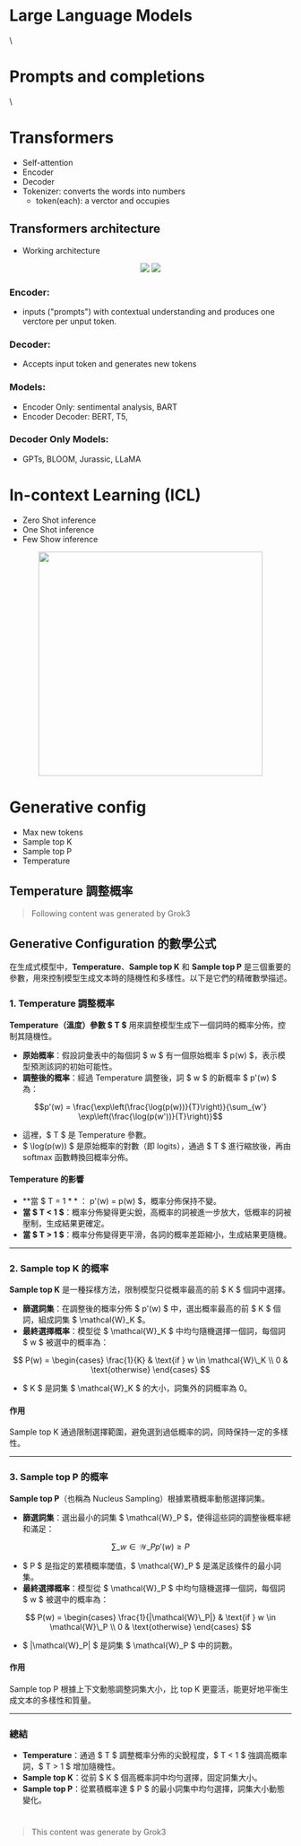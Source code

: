 # Large Language Models

\

# Prompts and completions

\

# Transformers

- Self-attention
- Encoder
- Decoder
- Tokenizer: converts the words into numbers
  - token(each): a verctor and occupies

## Transformers architecture

- Working architecture
<div align="center">
<img src="images/transformers-architechture.PNG"/>
<img src="images/transformers-demission-angle-distance.PNG">
</div>

### Encoder:

- inputs ("prompts") with contextual understanding and produces one verctore per unput token.

### Decoder:

- Accepts input token and generates new tokens

### Models:

- Encoder Only: sentimental analysis, BART
- Encoder Decoder: BERT, T5,

### Decoder Only Models:

- GPTs, BLOOM, Jurassic, LLaMA

#

# In-context Learning (ICL)

- Zero Shot inference
- One Shot inference
- Few Show inference

<div align="center">
<img src="images/in-context-learning-ICL.PNG" height="400">
</div>

# Generative config

- Max new tokens
- Sample top K
- Sample top P
- Temperature

## Temperature 調整概率

> Following content was generated by Grok3

## Generative Configuration 的數學公式

在生成式模型中，**Temperature**、**Sample top K** 和 **Sample top P** 是三個重要的參數，用來控制模型生成文本時的隨機性和多樣性。以下是它們的精確數學描述。

### 1. Temperature 調整概率

**Temperature（溫度）參數 $ T $** 用來調整模型生成下一個詞時的概率分佈，控制其隨機性。

- **原始概率**：假設詞彙表中的每個詞 $ w $ 有一個原始概率 $ p(w) $，表示模型預測該詞的初始可能性。
- **調整後的概率**：經過 Temperature 調整後，詞 $ w $ 的新概率 $ p'(w) $ 為：

$$p'(w) = \frac{\exp\left(\frac{\log(p(w))}{T}\right)}{\sum_{w'} \exp\left(\frac{\log(p(w'))}{T}\right)}$$

- 這裡，$ T $ 是 Temperature 參數。
- $ \log(p(w)) $ 是原始概率的對數（即 logits），通過 $ T $ 進行縮放後，再由 softmax 函數轉換回概率分佈。

#### Temperature 的影響

- **當 $ T = 1 $**：$ p'(w) = p(w) $，概率分佈保持不變。
- **當 $ T < 1 $**：概率分佈變得更尖銳，高概率的詞被進一步放大，低概率的詞被壓制，生成結果更確定。
- **當 $ T > 1 $**：概率分佈變得更平滑，各詞的概率差距縮小，生成結果更隨機。

---

### 2. Sample top K 的概率

**Sample top K** 是一種採樣方法，限制模型只從概率最高的前 $ K $ 個詞中選擇。

- **篩選詞集**：在調整後的概率分佈 $ p'(w) $ 中，選出概率最高的前 $ K $ 個詞，組成詞集 $ \mathcal{W}\_K $。
- **最終選擇概率**：模型從 $ \mathcal{W}\_K $ 中均勻隨機選擇一個詞，每個詞 $ w $ 被選中的概率為：

$$
P(w) =
\begin{cases}
\frac{1}{K} & \text{if } w \in \mathcal{W}\_K \\
0 & \text{otherwise}
\end{cases}
$$

- $ K $ 是詞集 $ \mathcal{W}\_K $ 的大小，詞集外的詞概率為 0。

#### 作用

Sample top K 通過限制選擇範圍，避免選到過低概率的詞，同時保持一定的多樣性。

---

### 3. Sample top P 的概率

**Sample top P**（也稱為 Nucleus Sampling）根據累積概率動態選擇詞集。

- **篩選詞集**：選出最小的詞集 $ \mathcal{W}\_P $，使得這些詞的調整後概率總和滿足：

$$
\sum\_{w \in \mathcal{W}\_P} p'(w) \geq P
$$

- $ P $ 是指定的累積概率閾值，$ \mathcal{W}\_P $ 是滿足該條件的最小詞集。
- **最終選擇概率**：模型從 $ \mathcal{W}\_P $ 中均勻隨機選擇一個詞，每個詞 $ w $ 被選中的概率為：

$$
P(w) =
\begin{cases}
\frac{1}{|\mathcal{W}\_P|} & \text{if } w \in \mathcal{W}\_P \\
0 & \text{otherwise}
\end{cases}
$$

- $ |\mathcal{W}\_P| $ 是詞集 $ \mathcal{W}\_P $ 中的詞數。

#### 作用

Sample top P 根據上下文動態調整詞集大小，比 top K 更靈活，能更好地平衡生成文本的多樣性和質量。

---

### 總結

- **Temperature**：通過 $ T $ 調整概率分佈的尖銳程度，$ T < 1 $ 強調高概率詞，$ T > 1 $ 增加隨機性。
- **Sample top K**：從前 $ K $ 個高概率詞中均勻選擇，固定詞集大小。
- **Sample top P**：從累積概率達 $ P $ 的最小詞集中均勻選擇，詞集大小動態變化。

#

> This content was generate by Grok3
